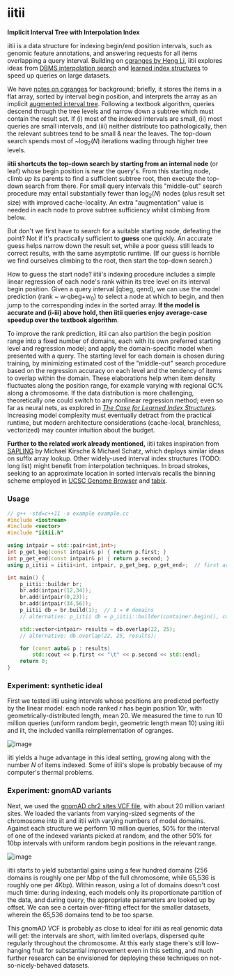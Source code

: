 # iitii
**Implicit Interval Tree with Interpolation Index**

iitii is a data structure for indexing begin/end position intervals, such as genomic feature annotations, and answering requests for all items overlapping a query interval. Building on [cgranges by Heng Li](https://github.com/lh3/cgranges), iitii explores ideas from [DBMS interpolation search](https://www.cs.cmu.edu/~damon2006/pdf/graefe06btreeindexes.pdf) and [learned index structures](https://arxiv.org/abs/1712.01208) to speed up queries on large datasets.

We have [notes on cgranges](https://github.com/mlin/iitii/blob/master/notes_on_cgranges.md) for background; briefly, it stores the items in a flat array, sorted by interval begin position, and interprets the array as an implicit [augmented interval tree](https://en.wikipedia.org/wiki/Interval_tree#Augmented_tree). Following a textbook algorithm, queries descend through the tree levels and narrow down a subtree which must contain the result set. If (i) most of the indexed intervals are small, (ii) most queries are small intervals, and (iii) neither distribute too pathologically, then the relevant subtrees tend to be small & near the leaves. The top-down search spends most of ~log<sub>2</sub>(*N*) iterations wading through higher tree levels.

**iitii shortcuts the top-down search by starting from an internal node** (or leaf) whose begin position is near the query's. From this starting node, climb *up* its parents to find a sufficient subtree root, then execute the top-down search from there. For small query intervals this "middle-out" search procedure may entail substantially fewer than log<sub>2</sub>(*N*) nodes (plus result set size) with improved cache-locality. An extra "augmentation" value is needed in each node to prove subtree sufficiency whilst climbing from below.

But don't we first have to search for a suitable starting node, defeating the point? Not if it's practically sufficient to **guess** one quickly. An accurate guess helps narrow down the result set, while a poor guess still leads to correct results, with the same asymptotic runtime. (If our guess is horrible we find ourselves climbing to the root, then start the top-down search.)

How to guess the start node? iitii's indexing procedure includes a simple linear regression of each node's rank within its tree level on its interval begin position. Given a query interval [qbeg, qend), we can use the model prediction (rank ~ w·qbeg+w<sub>0</sub>) to select a node at which to begin, and then jump to the corresponding index in the sorted array. **If the model is accurate and (i-iii) above hold, then iitii queries enjoy average-case speedup over the textbook algorithm**.

To improve the rank prediction, iitii can also partition the begin position range into a fixed number of domains, each with its own preferred starting level and regression model; and apply the domain-specific model when presented with a query. The starting level for each domain is chosen during training, by minimizing estimated cost of the "middle-out" search procedure based on the regression accuracy on each level and the tendency of items to overlap within the domain. These elaborations help when item density fluctuates along the position range, for example varying with regional GC% along a chromosome. If the data distribution is more challenging, theoretically one could switch to any nonlinear regression method; even so far as neural nets, as explored in [*The Case for Learned Index Structures*](https://arxiv.org/abs/1712.01208). Increasing model complexity must eventually detract from the practical runtime, but modern architecture considerations (cache-local, branchless, vectorized) may counter intuition about the budget.

**Further to the related work already mentioned,** iitii takes inspiration from [SAPLING](https://www.cs.ucf.edu/stringbio2018/talks/talk11.pdf) by Michael Kirsche & Michael Schatz, which deploys similar ideas on suffix array lookup. Other widely-used interval index structures (TODO: long list) might benefit from interpolation techniques. In broad strokes, seeking to an approximate location in sorted intervals recalls the binning scheme employed in [UCSC Genome Browser](https://www.ncbi.nlm.nih.gov/pmc/articles/PMC186604/figure/F7/) and [tabix](https://www.ncbi.nlm.nih.gov/pmc/articles/PMC3042176/).

### Usage

```cpp
// g++ -std=c++11 -o example example.cc
#include <iostream>
#include <vector>
#include "iitii.h"

using intpair = std::pair<int,int>;
int p_get_beg(const intpair& p) { return p.first; }
int p_get_end(const intpair& p) { return p.second; }
using p_iitii = iitii<int, intpair, p_get_beg, p_get_end>;  // first arg is position type

int main() {
    p_iitii::builder br;
    br.add(intpair(12,34));
    br.add(intpair(0,23));
    br.add(intpair(34,56));
    p_iitii db = br.build(1);  // 1 = # domains
    // alternative: p_iitii db = p_iitii::builder(container.begin(), container.end()).build(1);

    std::vector<intpair> results = db.overlap(22, 25);
    // alternative: db.overlap(22, 25, results);

    for (const auto& p : results)
        std::cout << p.first << "\t" << p.second << std::endl;
    return 0;
}
```

### Experiment: synthetic ideal

First we tested iitii using intervals whose positions are predicted perfectly by the linear model: each node ranked *r* has begin position 10*r*, with geometrically-distributed length, mean 20. We measured the time to run 10 million queries (uniform random begin, geometric length mean 10) using iitii and iit, the included vanilla reimplementation of cgranges.

![image](https://user-images.githubusercontent.com/356550/62170011-c343e000-b2de-11e9-9598-882c8f808c73.png)

iiti yields a huge advantage in this ideal setting, growing along with the number *N* of items indexed. Some of iitii's slope is probably because of my computer's thermal problems.

### Experiment: gnomAD variants

Next, we used the [gnomAD chr2 sites VCF file](https://gnomad.broadinstitute.org/downloads), with about 20 million variant sites.  We loaded the variants from varying-sized segments of the chromosome into iit and iitii with varying numbers of model domains. Against each structure we perform 10 million queries, 50% for the interval of one of the indexed variants picked at random, and the other 50% for 10bp intervals with uniform random begin positions in the relevant range.

![image](https://user-images.githubusercontent.com/356550/62170024-cdfe7500-b2de-11e9-9574-2c736876779c.png)

iitii starts to yield substantial gains using a few hundred domains (256 domains is roughly one per Mbp of the full chromosome, while 65,536 is roughly one per 4Kbp). Within reason, using a lot of domains doesn't cost much time: during indexing, each models only its proportionate partition of the data, and during query, the appropriate parameters are looked up by offset. We can see a certain over-fitting effect for the smaller datasets, wherein the 65,536 domains tend to be too sparse.

This gnomAD VCF is probably as close to ideal for iitii as real genomic data will get: the intervals are short, with limited overlaps, dispersed quite regularly throughout the chromosome. At this early stage there's still low-hanging fruit for substantial improvement even in this setting, and much further research can be envisioned for deploying these techniques on not-so-nicely-behaved datasets.
